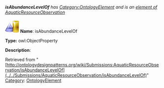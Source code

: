 ___isAbundanceLevelOf__ has [Category:OntologyElement](../../Category/OntologyElement "Category:OntologyElement") and is an [element of](../../Property/ElementOf "Property:ElementOf") [AquaticResourceObservation](../../Submissions/AquaticResourceObservation "Submissions:AquaticResourceObservation")_


  




[![ObjectProperty](../../images/thumb/c/c3/ObjectProperty.gif/45px-ObjectProperty.gif)](../../Image/ObjectProperty.gif "ObjectProperty")
__Name__: isAbundanceLevelOf 


__Type:__ owl:ObjectProperty 


__Description__: 





Retrieved from "[http://ontologydesignpatterns.org/wiki/Submissions:AquaticResourceObservation/isAbundanceLevelOf](../../Submissions/AquaticResourceObservation/isAbundanceLevelOf)"
 [Category](http://ontologydesignpatterns.org/wiki/Special:Categories "Special:Categories"): [OntologyElement](../../Category/OntologyElement "Category:OntologyElement")